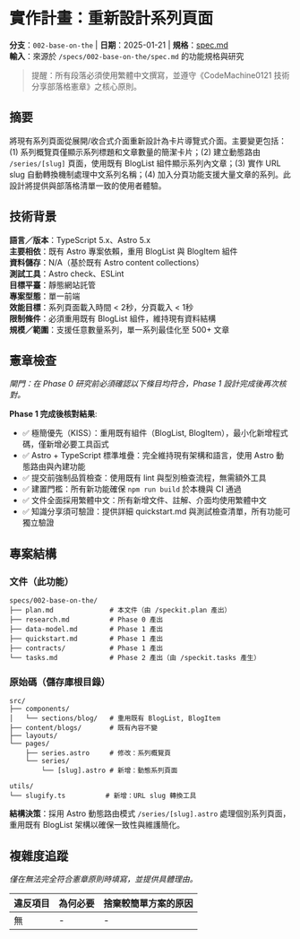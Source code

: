 # 實作計畫：重新設計系列頁面

**分支**：`002-base-on-the` | **日期**：2025-01-21 | **規格**：[spec.md](./spec.md)  
**輸入**：來源於 `/specs/002-base-on-the/spec.md` 的功能規格與研究

> 提醒：所有段落必須使用繁體中文撰寫，並遵守《CodeMachine0121 技術分享部落格憲章》之核心原則。

## 摘要

將現有系列頁面從展開/收合式介面重新設計為卡片導覽式介面。主要變更包括：(1) 系列概覽頁僅顯示系列標題和文章數量的簡潔卡片；(2) 建立動態路由 `/series/[slug]` 頁面，使用既有 BlogList 組件顯示系列內文章；(3) 實作 URL slug 自動轉換機制處理中文系列名稱；(4) 加入分頁功能支援大量文章的系列。此設計將提供與部落格清單一致的使用者體驗。

## 技術背景

**語言／版本**：TypeScript 5.x、Astro 5.x  
**主要相依**：既有 Astro 專案依賴，重用 BlogList 與 BlogItem 組件  
**資料儲存**：N/A（基於既有 Astro content collections）  
**測試工具**：Astro check、ESLint  
**目標平臺**：靜態網站託管  
**專案型態**：單一前端  
**效能目標**：系列頁面載入時間 < 2秒，分頁載入 < 1秒  
**限制條件**：必須重用既有 BlogList 組件，維持現有資料結構  
**規模／範圍**：支援任意數量系列，單一系列最佳化至 500+ 文章

## 憲章檢查

*閘門：在 Phase 0 研究前必須確認以下條目均符合，Phase 1 設計完成後再次核對。*

**Phase 1 完成後核對結果**:

- ✅ 極簡優先（KISS）：重用既有組件（BlogList, BlogItem），最小化新增程式碼，僅新增必要工具函式
- ✅ Astro + TypeScript 標準堆疊：完全維持現有架構和語言，使用 Astro 動態路由與內建功能
- ✅ 提交前強制品質檢查：使用既有 lint 與型別檢查流程，無需額外工具
- ✅ 建置門檻：所有新功能確保 `npm run build` 於本機與 CI 通過
- ✅ 文件全面採用繁體中文：所有新增文件、註解、介面均使用繁體中文
- ✅ 知識分享須可驗證：提供詳細 quickstart.md 與測試檢查清單，所有功能可獨立驗證

## 專案結構

### 文件（此功能）

```
specs/002-base-on-the/
├── plan.md              # 本文件（由 /speckit.plan 產出）
├── research.md          # Phase 0 產出
├── data-model.md        # Phase 1 產出
├── quickstart.md        # Phase 1 產出
├── contracts/           # Phase 1 產出
└── tasks.md             # Phase 2 產出（由 /speckit.tasks 產生）
```

### 原始碼（儲存庫根目錄）

```
src/
├── components/
│   └── sections/blog/   # 重用既有 BlogList, BlogItem
├── content/blogs/       # 既有內容不變
├── layouts/
└── pages/
    ├── series.astro     # 修改：系列概覽頁
    └── series/
        └── [slug].astro # 新增：動態系列頁面

utils/
└── slugify.ts          # 新增：URL slug 轉換工具
```

**結構決策**：採用 Astro 動態路由模式 `/series/[slug].astro` 處理個別系列頁面，重用既有 BlogList 架構以確保一致性與維護簡化。

## 複雜度追蹤

*僅在無法完全符合憲章原則時填寫，並提供具體理由。*

| 違反項目 | 為何必要 | 捨棄較簡單方案的原因 |
|----------|----------|----------------------|
| 無 | - | - |
